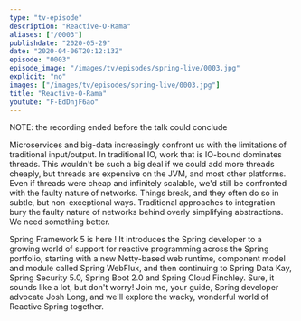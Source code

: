 ```yaml
---
type: "tv-episode"
description: "Reactive-O-Rama"
aliases: ["/0003"]
publishdate: "2020-05-29"
date: "2020-04-06T20:12:13Z"
episode: "0003"
episode_image: "/images/tv/episodes/spring-live/0003.jpg"
explicit: "no"
images: ["/images/tv/episodes/spring-live/0003.jpg"]
title: "Reactive-O-Rama"
youtube: "F-EdDnjF6ao"
---
```


NOTE: the recording ended before the talk could conclude

Microservices and big-data increasingly confront us with the limitations of traditional input/output. In traditional IO, work that is IO-bound dominates threads. This wouldn't be such a big deal if we could add more threads cheaply, but threads are expensive on the JVM, and most other platforms. Even if threads were cheap and infinitely scalable, we'd still be confronted with the faulty nature of networks. Things break, and they often do so in subtle, but non-exceptional ways. Traditional approaches to integration bury the faulty nature of networks behind overly simplifying abstractions. We need something better.

Spring Framework 5 is here ! It introduces the Spring developer to a growing world of support for reactive programming across the Spring portfolio, starting with a new Netty-based web runtime, component model and module called Spring WebFlux, and then continuing to Spring Data Kay, Spring Security 5.0, Spring Boot 2.0 and Spring Cloud Finchley. Sure, it sounds like a lot, but don't worry! Join me, your guide, Spring developer advocate Josh Long, and we'll explore the wacky, wonderful world of Reactive Spring together.

